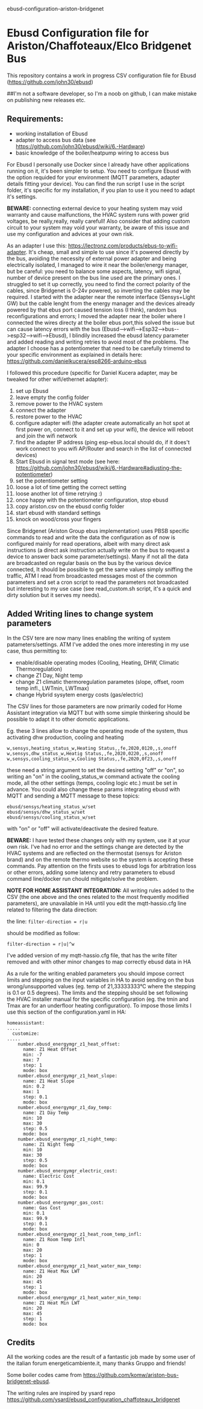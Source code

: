 ebusd-configuration-ariston-bridgenet
# Ebusd Configuration file for Ariston/Chaffoteaux/Elco Bridgenet Bus

This repository contains a work in progress CSV configuration file for Ebusd (https://github.com/john30/ebusd)

##I'm not a software developer, so I'm a noob on github, I can make mistake on publishing new releases etc.

## Requirements:
- working installation of Ebusd
- adapter to access bus data (see https://github.com/john30/ebusd/wiki/6.-Hardware)
- basic knowledge of the boiler/heatpump wiring to access bus 

For Ebusd I personally use Docker since I already have other applications running on it, it's been simpler to setup. 
You need to configure Ebusd with the option requided for your environment (MQTT parameters, adapter details fitting your device). You can find the run script I use in the script folder, it's specific for my installation, if you plan to use it you need to adapt it's settings.

**BEWARE:**  connecting external device to your heating system may void warranty and cause malfunctions, the HVAC system runs with power grid voltages, be really,really, really carefull! Also consider that adding custom circuit to your system may void your warranty, be aware of this issue and use my configuration and advices at your own risk.

As an adapter I use this: https://lectronz.com/products/ebus-to-wifi-adapter. 
It's cheap, small and simple to use since it's powered directly by the bus, avoiding the necessity of external power adapter and being electrically isolated, I managed to wire it near the boiler/energy manager, but be careful: you need to balance some aspects, latency, wifi signal, number of device present on the bus line used are the primary ones.
I struggled to set it up correctly, you need to find the correct polarity of the cables, since Bridgenet is 0-24v powered, so inverting the cables may be required. I started with the adapter near the remote interface (Sensys+Light GW) but the cable lenght from the energy manager and the devices already powered by that ebus port caused tension loss (I think), random bus reconfigurations and errors; I moved the adapter near the boiler where I connected the wires directy at the boiler ebus port,this solved the issue but can cause latency errors with the bus (Ebusd-->wifi-->Esp32-->bus-->esp32-->wifi-->Ebusd), I blindily increased the ebusd latency parameter and added reading and writing retries to avoid most of the problems.
The adapter I choose has a potentiometer that need to be carefully trimemd to your specific environment as explained in details here:  https://github.com/danielkucera/esp8266-arduino-ebus

I followed this procedure (specific for Daniel Kucera adapter, may be tweaked for other wifi/ethernet adapter):
1) set up Ebusd
2) leave empty the config folder
3) remove power to the HVAC system
4) connect the adapter
5) restore power to the HVAC
6) configure adapter wifi (the adapter create automatically an hot spot at first power on, connect to it and set up your wifi), the device will reboot and join the wifi network
7) find the adapter IP address (ping esp-ebus.local should do, if it does't work connect to you wifi AP/Router and search in the list of connected devices)
8) Start Ebusd in signal test mode (see here: https://github.com/john30/ebusd/wiki/6.-Hardware#adjusting-the-potentiometer)
9) set the potentiometer setting
10) loose a lot of time getting the correct setting
11) loose another lot of time retrying :)
12) once happy with the potentiometer configuration, stop ebusd
13) copy ariston.csv on the ebusd config folder
14) start ebusd with standard settings
15) knock on wood/cross your fingers

Since Bridgenet (Ariston Group ebus implementation) uses PBSB specific commands to read and write the data the configuration as of now is configured mainly for read operations, albeit with many direct ask instructions (a direct ask instruction actually write on the bus to request a device to answer back some parameter/settings).
Many if not all the data are broadcasted on regular basis on the bus by the various device connected, It should be possible to get the same values simply sniffing the traffic, ATM I read from broadcasted messages most of the common parameters and set a cron script to read the parameters not broadcasted but interesting to my use case (see read_custom.sh script, it's a quick and dirty solution but it serves my needs).


## Added Writing lines to change system parameters

In the CSV tere are now many lines enabling the writing of system patameters/settings. ATM I've added the ones more interesting in my use case, thus permitting to:
- enable/disable operating modes (Cooling, Heating, DHW, Climatic Thermoregulation) 
- change Z1 Day, Night temp
- change Z1 climatic thermoregulation parametes (slope, offset, room temp infl., LWTmin, LWTmax)
- change Hybrid sysytem energy costs (gas/electric)

The CSV lines for those parameters are now primarily coded for Home Assistant integration via MQTT but with some simple thinkering should be possible to adapt it to other domotic applications.

Eg. these 3 lines allow to change the operating mode of the system, thus activating dhw production, cooling and heating

```
w,sensys,heating_status_w,Heating Status,,fe,2020,0120,,s,onoff
w,sensys,dhw_status_w,Heatig Status,,fe,2020,0220,,s,onoff
w,sensys,cooling_status_w,Cooling Status,,fe,2020,0f23,,s,onoff
```

these need a string argument to set the desired setting "off" or "on", so writing an "on" in the cooling_status_w command activate the cooling mode, all the other settings (temps, cooling logic etc.) must be set in advance. You could also change these params integrating ebusd with MQTT and sending a MQTT message to these topics:

```
ebusd/sensys/heating_status_w/set
ebusd/sensys/dhw_status_w/set
ebusd/sensys/cooling_status_w/set
```

with "on" or "off" will activate/deactivate the desired feature.

**BEWARE:** I have tested these changes only with my system, use it at your own risk. I've had no error and the settings change are detected by the HVAC systems and are reflected on the thermostat (sensys for Ariston brand) and on the remote thermo website so the system is accepting these commands. Pay attention on the firsts uses to ebusd logs for arbitration loss or other errors, adding some latency and retry parameters to ebusd command line/docker run chould mitigate/solve the problem. 
 
**NOTE FOR HOME ASSISTANT INTEGRATION:** All writing rules added to the CSV (the one above and the ones related to the most frequently modified parameters), are unavailable in HA until you edit the mqtt-hassio.cfg line related to filtering the data direction:

the line:
`filter-direction = r|u`

should be modified as follow:

`filter-direction = r|u|^w`

I've added version of my mqtt-hassio.cfg file, that has the write filter removed and with other minor changes to map correctly ebusd data in HA

As a rule for the writing enabled parameters you should impose correct limits and stepping on the input variables in HA to avoid sending on the bus wrong/unsupported values (eg. temp of 21,33333333°C where the stepping is 0.1 or 0.5 degrees). The limits and the stepping should be set following the HVAC installer manual for the specific configuration (eg. the tmin and Tmax are for an underfloor heating configuration). 
To impose those limits I use this section of the configuration.yaml in HA:

```
homeassistant:
.....
  customize:
.....
    number.ebusd_energymgr_z1_heat_offset:
      name: Z1 Heat Offset
      min: -7
      max: 7
      step: 1
      mode: box
    number.ebusd_energymgr_z1_heat_slope:
      name: Z1 Heat Slope
      min: 0.2
      max: 1
      step: 0.1
      mode: box
    number.ebusd_energymgr_z1_day_temp:
      name: Z1 Day Temp
      min: 10
      max: 30
      step: 0.5
      mode: box
    number.ebusd_energymgr_z1_night_temp:
      name: Z1 Night Temp
      min: 10
      max: 30
      step: 0.5
      mode: box
    number.ebusd_energymgr_electric_cost:
      name: Electric Cost
      min: 0.1
      max: 99.9
      step: 0.1
      mode: box
    number.ebusd_energymgr_gas_cost:
      name: Gas Cost
      min: 0.1
      max: 99.9
      step: 0.1
      mode: box
    number.ebusd_energymgr_z1_heat_room_temp_infl:
      name: Z1 Room Temp Infl
      min: 0
      max: 20
      step: 1
      mode: box
    number.ebusd_energymgr_z1_heat_water_max_temp:
      name: Z1 Heat Max LWT
      min: 20
      max: 45
      step: 1
      mode: box
    number.ebusd_energymgr_z1_heat_water_min_temp:
      name: Z1 Heat Min LWT
      min: 20
      max: 45
      step: 1
      mode: box

```



## Credits

All the working codes are the result of a fantastic job made by some user of the italian forum energeticambiente.it, many thanks Gruppo and friends!

Some boiler codes came from https://github.com/komw/ariston-bus-bridgenet-ebusd.

The writing rules are inspired by ysard repo https://github.com/ysard/ebusd_configuration_chaffoteaux_bridgenet


